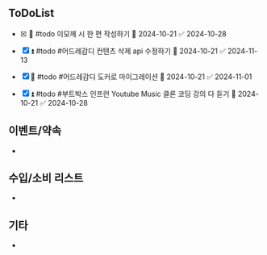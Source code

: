 
## ToDoList
<!-- {우선순위} {Tasks} {Due Date} {Strart Date} {End Date} -->
- [x] <!-- taskss-->🔼 #todo 이모께 시 한 편 작성하기 🛫 2024-10-21 ✅ 2024-10-28
- [x] ⏫ #todo #어드레감디 컨텐츠 삭제 api 수정하기 📅 2024-10-21 ✅ 2024-11-13
- [x] 🔼 #todo #어드레감디 도커로 마이그레이션 🛫 2024-10-21 ✅ 2024-11-01
- [x] ⏫ #todo #부트박스 인프런 Youtube Music 클론 코딩 강의 다 듣기 📅 2024-10-21 ✅ 2024-10-28


## 이벤트/약속
- <!-- 예정된 약속 or 예상치 못하게 발생한 이벤트 -->

## 수입/소비 리스트
- <!-- 얼만큼 썼는지 -->

## 기타
- 
